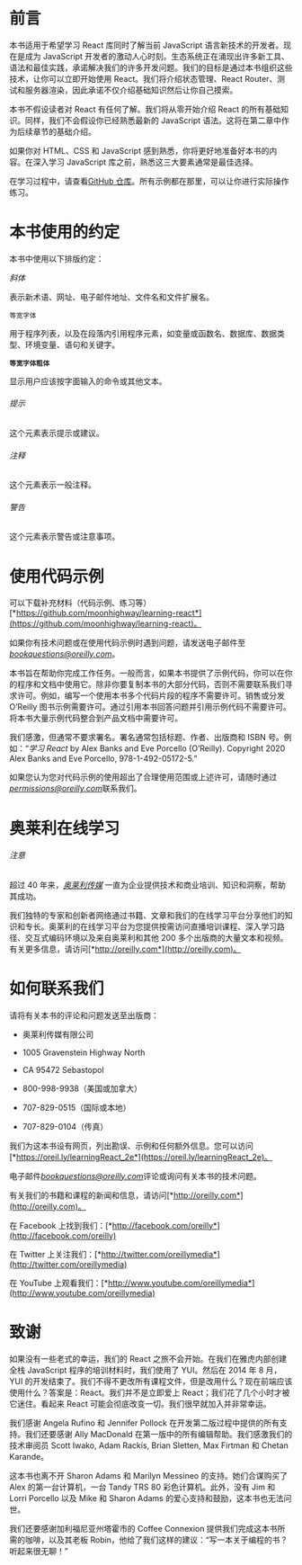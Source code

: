 # 前言

本书适用于希望学习 React 库同时了解当前 JavaScript 语言新技术的开发者。现在是成为 JavaScript 开发者的激动人心时刻。生态系统正在涌现出许多新工具、语法和最佳实践，承诺解决我们的许多开发问题。我们的目标是通过本书组织这些技术，让你可以立即开始使用 React。我们将介绍状态管理、React Router、测试和服务器渲染，因此承诺不仅介绍基础知识然后让你自己摸索。

本书不假设读者对 React 有任何了解。我们将从零开始介绍 React 的所有基础知识。同样，我们不会假设你已经熟悉最新的 JavaScript 语法。这将在第二章中作为后续章节的基础介绍。

如果你对 HTML、CSS 和 JavaScript 感到熟悉，你将更好地准备好本书的内容。在深入学习 JavaScript 库之前，熟悉这三大要素通常是最佳选择。

在学习过程中，请查看[GitHub 仓库](http://github.com/moonhighway/learning-react)。所有示例都在那里，可以让你进行实际操作练习。

# 本书使用的约定

本书中使用以下排版约定：

*斜体*

表示新术语、网址、电子邮件地址、文件名和文件扩展名。

`等宽字体`

用于程序列表，以及在段落内引用程序元素，如变量或函数名、数据库、数据类型、环境变量、语句和关键字。

**`等宽字体粗体`**

显示用户应该按字面输入的命令或其他文本。

###### 提示

这个元素表示提示或建议。

###### 注释

这个元素表示一般注释。

###### 警告

这个元素表示警告或注意事项。

# 使用代码示例

可以下载补充材料（代码示例、练习等）[*https://github.com/moonhighway/learning-react*](https://github.com/moonhighway/learning-react)。

如果你有技术问题或在使用代码示例时遇到问题，请发送电子邮件至*bookquestions@oreilly.com*。

本书旨在帮助你完成工作任务。一般而言，如果本书提供了示例代码，你可以在你的程序和文档中使用它。除非你要复制本书的大部分代码，否则不需要联系我们寻求许可。例如，编写一个使用本书多个代码片段的程序不需要许可。销售或分发 O’Reilly 图书示例需要许可。通过引用本书回答问题并引用示例代码不需要许可。将本书大量示例代码整合到产品文档中需要许可。

我们感激，但通常不要求署名。署名通常包括标题、作者、出版商和 ISBN 号。例如：“*学习 React* by Alex Banks and Eve Porcello (O’Reilly). Copyright 2020 Alex Banks and Eve Porcello, 978-1-492-05172-5.”

如果您认为您对代码示例的使用超出了合理使用范围或上述许可，请随时通过*permissions@oreilly.com*联系我们。

# 奥莱利在线学习

###### 注意

超过 40 年来，[*奥莱利传媒*](http://oreilly.com) 一直为企业提供技术和商业培训、知识和洞察，帮助其成功。

我们独特的专家和创新者网络通过书籍、文章和我们的在线学习平台分享他们的知识和专长。奥莱利的在线学习平台为您提供按需访问直播培训课程、深入学习路径、交互式编码环境以及来自奥莱利和其他 200 多个出版商的大量文本和视频。有关更多信息，请访问[*http://oreilly.com*](http://oreilly.com)。

# 如何联系我们

请将有关本书的评论和问题发送至出版商：

+   奥莱利传媒有限公司

+   1005 Gravenstein Highway North

+   CA 95472 Sebastopol

+   800-998-9938（美国或加拿大）

+   707-829-0515（国际或本地）

+   707-829-0104（传真）

我们为这本书设有网页，列出勘误、示例和任何额外信息。您可以访问[*https://oreil.ly/learningReact_2e*](https://oreil.ly/learningReact_2e)。

电子邮件*bookquestions@oreilly.com*评论或询问有关本书的技术问题。

有关我们的书籍和课程的新闻和信息，请访问[*http://oreilly.com*](http://oreilly.com)。

在 Facebook 上找到我们：[*http://facebook.com/oreilly*](http://facebook.com/oreilly)

在 Twitter 上关注我们：[*http://twitter.com/oreillymedia*](http://twitter.com/oreillymedia)

在 YouTube 上观看我们：[*http://www.youtube.com/oreillymedia*](http://www.youtube.com/oreillymedia)

# 致谢

如果没有一些老式的幸运，我们的 React 之旅不会开始。在我们在雅虎内部创建全栈 JavaScript 程序的培训材料时，我们使用了 YUI。然后在 2014 年 8 月，YUI 的开发结束了。我们不得不更改所有课程文件，但是改用什么？现在前端应该使用什么？答案是：React。我们并不是立即爱上 React；我们花了几个小时才被它迷住。看起来 React 可能会彻底改变一切。我们很早就加入并非常幸运。

我们感谢 Angela Rufino 和 Jennifer Pollock 在开发第二版过程中提供的所有支持。我们还要感谢 Ally MacDonald 在第一版中的所有编辑帮助。我们感激我们的技术审阅员 Scott Iwako, Adam Rackis, Brian Sletten, Max Firtman 和 Chetan Karande。

这本书也离不开 Sharon Adams 和 Marilyn Messineo 的支持。她们合谋购买了 Alex 的第一台计算机，一台 Tandy TRS 80 彩色计算机。此外，没有 Jim 和 Lorri Porcello 以及 Mike 和 Sharon Adams 的爱心支持和鼓励，这本书也无法问世。

我们还要感谢加利福尼亚州塔霍市的 Coffee Connexion 提供我们完成这本书所需的咖啡，以及其老板 Robin，他给了我们这样的建议：“写一本关于编程的书？听起来很无聊！”
